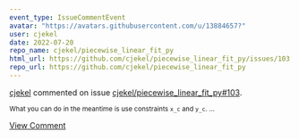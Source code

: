 ```yaml
---
event_type: IssueCommentEvent
avatar: "https://avatars.githubusercontent.com/u/13884657?"
user: cjekel
date: 2022-07-20
repo_name: cjekel/piecewise_linear_fit_py
html_url: https://github.com/cjekel/piecewise_linear_fit_py/issues/103
repo_url: https://github.com/cjekel/piecewise_linear_fit_py
---
```


<a href='https://github.com/cjekel' target='_blank'>cjekel</a> commented on issue <a href='https://github.com/cjekel/piecewise_linear_fit_py/issues/103' target='_blank'>cjekel/piecewise_linear_fit_py#103</a>.

<small>What you can do in the meantime is use constraints `x_c` and `y_c`....</small>

<a href='https://github.com/cjekel/piecewise_linear_fit_py/issues/103' target='_blank'>View Comment</a>